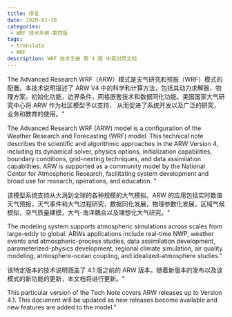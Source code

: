```yaml
---
title: 序言
date: 2020-01-10
categories:
 - WRF 技术手册-第四版
tags:
 - translate
 - WRF
description: WRF 技术手册 第 4 版 中英对照文档
---
```


The Advanced Research WRF（ARW）模式是天气研究和预报（WRF）模式的配置。本技术说明描述了 ARW V4 中的科学和计算方法，包括其动力求解器，物理方案，初始化功能，边界条件，网格嵌套技术和数据同化功能。美国国家大气研究中心将 ARW 作为社区模型予以支持， 从而促进了系统开发以及广泛的研究，业务和教育的使用。"

The Advanced Research WRF (ARW) model is a conﬁguration of the Weather Research and Forecasting (WRF) model. This technical note describes the scientiﬁc and algorithmic approaches in the ARW Version 4, including its dynamical solver, physics options, initialization capabilities, boundary conditions, grid-nesting techniques, and data assimilation capabilities. ARW is supported as a community model by the National Center for Atmospheric Research, facilitating system development and broad use for research, operations, and education. "

该模型系统支持从大涡到全球的各种规模的大气模拟。ARW 的应用包括实时数值天气预报，天气事件和大气过程研究，数据同化发展，物理参数化发展，区域气候模拟，空气质量建模，大气-海洋耦合以及理想化大气研究。"

The modeling system supports atmospheric simulations across scales from large-eddy to global. ARWs applications include real-time NWP, weather events and atmospheric-process studies, data assimilation development, parameterized-physics development, regional climate simulation, air quality modeling, atmosphere-ocean coupling, and idealized-atmosphere studies."

该特定版本的技术说明涵盖了 4.1 版之前的 ARW 版本。随着新版本的发布以及该模式的新功能的更新，本文档将进行更新。"

This particular version of the Tech Note covers ARW releases up to Version 4.1. This document will be updated as new releases become available and new features are added to the model."
